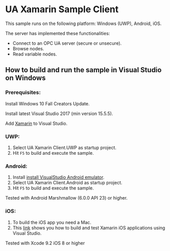 # UA Xamarin Sample Client
This sample runs on the following platform: Windows (UWP), Android, iOS.

The server has implemented these functionalities:
- Connect to an OPC UA server (secure or unsecure).
- Browse nodes.
- Read variable nodes. 

## How to build and run the sample in Visual Studio on Windows

### Prerequisites:
Install Windows 10 Fall Creators Update.

Install latest Visual Studio 2017 (min version 15.5.5).

Add [Xamarin](https://developer.xamarin.com/guides/cross-platform/getting_started/installation/windows/#vs2017) to Visual Studio.

### UWP:
1. Select UA Xamarin Client.UWP as startup project.
2. Hit `F5` to build and execute the sample.

### Android:
1. Install [install VisualStudio Android emulator](https://www.visualstudio.com/vs/msft-android-emulator/). 
2. Select UA Xamarin Client.Android as startup project.
3. Hit `F5` to build and execute the sample.

Tested with Android Marshmallow (6.0.0 API 23) or higher. 

### iOS:
1. To build the iOS app you need a Mac. 
2. This [link](https://developer.xamarin.com/guides/ios/getting_started/installation/windows/introduction_to_xamarin_ios_for_visual_studio/) shows you how to build and test Xamarin iOS applications using Visual Studio.

Tested with Xcode 9.2 iOS 8 or higher